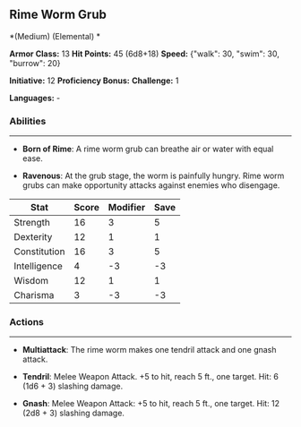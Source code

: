 ## Rime Worm Grub
*(Medium) (Elemental) *

**Armor Class:** 13
**Hit Points:** 45 (6d8+18)
**Speed:** {"walk": 30, "swim": 30, "burrow": 20}

**Initiative:** 12
**Proficiency Bonus:**
**Challenge:** 1

**Languages:** -

### Abilities
 --- 
- **Born of Rime**: A rime worm grub can breathe air or water with equal ease.

- **Ravenous**: At the grub stage, the worm is painfully hungry. Rime worm grubs can make opportunity attacks against enemies who disengage.



| Stat | Score | Modifier | Save |
| ---- | ---- | ---- | ---- |
| Strength | 16 | 3 | 5 |
| Dexterity | 12 | 1 | 1 |
| Constitution | 16 | 3 | 5 |
| Intelligence | 4 | -3 | -3 |
| Wisdom | 12 | 1 | 1 |
| Charisma | 3 | -3 | -3 |

### Actions
 --- 
- **Multiattack**: The rime worm makes one tendril attack and one gnash attack.

- **Tendril**: Melee Weapon Attack. +5 to hit, reach 5 ft., one target. Hit: 6 (1d6 + 3) slashing damage.

- **Gnash**: Melee Weapon Attack: +5 to hit, reach 5 ft., one target. Hit: 12 (2d8 + 3) slashing damage.

